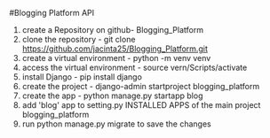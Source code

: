 #Blogging Platform API
1. create a Repository on github- Blogging_Platform
2. clone the repository - git clone https://github.com/jacinta25/Blogging_Platform.git
3. create a virtual environment - python -m venv venv
4. access the virtual environment - source vern/Scripts/activate
5. install Django - pip install django
6. create the project - django-admin startproject blogging_platform
7. create the app - python manage.py startapp blog
8. add 'blog' app to setting.py INSTALLED APPS of the main project blogging_platform
9. run python manage.py migrate to save the changes